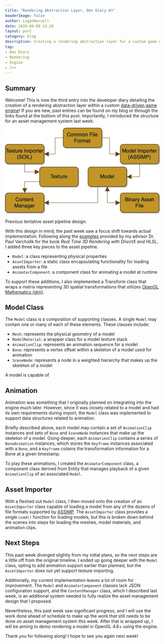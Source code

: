 ```yaml
---
title: "Rendering Abstraction Layer, Dev Diary #3"
headerImage: false
author: LoganHarvell
date: 2020-06-09 12:28
layout: post
category: blog
description: Creating a rendering abstraction layer for a custom game engine.
tag:
- Dev Diary
- Rendering
- Engine
- C++
---
```


## Summary

Welcome! This is now the third entry into the developer diary detailing the creation of a rendering abstraction layer within a custom [data-driven game engine](/custom-game-engine)! If you are new, past entries can be found on my blog or through the links found at the bottom of this post. Importantly, I introduced the structure for an asset management system last week.

![Tentative Asset Pipeline](/assets/images/AssetManagement.png)
<figcaption class="caption">Previous tentative asset pipeline design.</figcaption>

With this design in mind, the past week saw a focus shift towards actual implementation. Following along the [examples](https://bitbucket.org/pvarcholik/real-time-3d-rendering-with-directx-and-hlsl/src/master/) provided by my advisor Dr. Paul Varcholik for the book *Real Time 3D Rendering with DirectX and HLSL*, I added three key pieces to the asset pipeline.

- `Model`: a class representing physical properties
- `AssetImporter`: a static class encapsulating functionality for loading assets from a file
- `AnimatorComponent`: a component class for animating a model at runtime

To support these additions, I also implemented a Transform class that wraps a matrix representing 3D spatial transformations that utilizes [OpenGL Mathematics (glm)](https://glm.g-truc.net/0.9.9/index.html).
  
## Model Class

The `Model` class is a composition of supporting classes. A single `Model` may contain one or many of each of these elements. These classes include:

- `Mesh`: represents the physical geometry of a model
- `ModelMaterial`: a wrapper class for a model texture stack
- `AnimationClip`: represents an animation sequence for a model
- `Bone`: represents a vertex offset within a skeleton of a model used for animation
- `SceneNode`: represents a node in a weighted hierarchy that makes up the skeleton of a model

A model is capable of

## Animation

Animation was something that I originally planned on integrating into the engine much later. However, since it was closely related to a model and had its own requirements during import, the `Model` class was implemented to support data structures related to animation.

Briefly described above, each model may contain a set of `AnimationClip` instances and sets of `Bone` and `SceneNode` instances that make up the skeleton of a model. Going deeper, each `AnimationClip` contains a series of `BoneAnimation` instances, which stores the `Keyframe` instances associated with a `Bone`, and a `Keyframe` cotains the transformation information for a Bone at a given timestamp.

To play these animations, I created the `AnimatorComponent` class, a component class derived from Entity that manages playback of a given `AnimationClip` of an associated `Model`.

## Asset Importer

With a fleshed out `Model` class, I then moved onto the creation of an `AssetImporter` class capable of loading a model from any of the dozens of file formats supported by [ASSIMP](https://github.com/assimp/assimp). The `AssetImporter` class provides a single `Load()` function for loading models, but this is broken down behind the scenes into steps for loading the meshes, model materials, and animation clips.

## Next Steps

This past week diverged slightly from my initial plans, so the next steps are a little off from the original timeline. I ended up going deeper with the `Model` class, opting to add animation support earlier than planned, but the `AssetImporter` does not yet support texture importing.

Additionally, my current implementation leaves a lot of room for improvement. The `Model` and `AnimatorComponent` classes lack JSON configuration support, and the `ContentManager` class, which I described last week, is an additional system needed to fully realize the asset management design that I proposed.

Nevertheless, this past week saw significant progress, and I will use the work done ahead of schedule to make up the work that still needs to be done on asset management system this week. After that is wrapped up, I will be aiming to demo rendering a model in OpenGL 4.6+ using the engine.

Thank you for following along! I hope to see you again next week!

